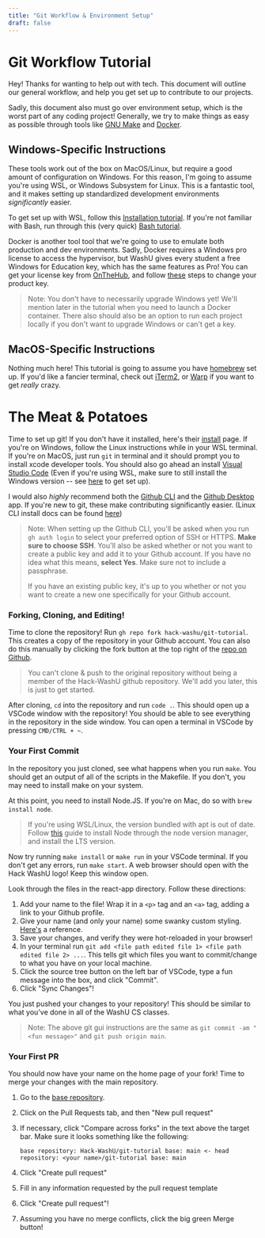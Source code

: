 ```yaml
---
title: "Git Workflow & Environment Setup"
draft: false
---
```


# Git Workflow Tutorial

Hey! Thanks for wanting to help out with tech. This document will outline our general workflow, and help you get set up to contribute to our projects.

Sadly, this document also must go over environment setup, which is the worst part of any coding project! Generally, we try to make things as easy as possible through tools like [GNU Make](https://www.gnu.org/software/make/) and [Docker](https://www.docker.com/).

## Windows-Specific Instructions

These tools work out of the box on MacOS/Linux, but require a good amount of configuration on Windows. For this reason, I'm going to assume you're using WSL, or Windows Subsystem for Linux. This is a fantastic tool, and it makes setting up standardized development environments *significantly* easier.

To get set up with WSL, follow this [Installation tutorial](https://learn.microsoft.com/en-us/windows/wsl/setup/environment). If you're not familiar with Bash, run through this (very quick) [Bash tutorial](https://learn.microsoft.com/en-us/windows/wsl/tutorials/linux).

Docker is another tool tool that we're going to use to emulate both production and dev environments. Sadly, Docker requires a Windows pro license to access the hypervisor, but WashU gives every student a free Windows for Education key, which has the same features as Pro! You can get your license key from [OnTheHub](https://wustl.onthehub.com/WebStore/OfferingDetails.aspx?o=32f87f43-c83a-e511-940f-b8ca3a5db7a1), and follow [these](https://support.microsoft.com/en-us/windows/upgrade-windows-home-to-windows-pro-ef34d520-e73f-3198-c525-d1a218cc2818) steps to change your product key.

> Note: You don't have to necessarily upgrade Windows yet! We'll mention later in the tutorial when you need to launch a Docker container. There also should also be an option to run each project locally if you don't want to upgrade Windows or can't get a key.

## MacOS-Specific Instructions

Nothing much here! This tutorial is going to assume you have [homebrew](https://brew.sh/) set up. If you'd like a fancier terminal, check out [iTerm2](https://iterm2.com/), or [Warp](https://www.warp.dev/) if you want to get *really* crazy.

# The Meat & Potatoes

Time to set up git! If you don't have it installed, here's their [install](https://git-scm.com/book/en/v2/Getting-Started-Installing-Git) page. If you're on Windows, follow the Linux instructions while in your WSL terminal. If you're on MacOS, just run `git` in terminal and it should prompt you to install xcode developer tools. You should also go ahead an install [Visual Studio Code](https://code.visualstudio.com/) (Even if you're using WSL, make sure to still install the Windows version -- see [here](https://learn.microsoft.com/en-us/windows/wsl/tutorials/wsl-vscode) to get set up).

I would also *highly* recommend both the [Github CLI](https://cli.github.com/) and the [Github Desktop](https://desktop.github.com/) app. If you're new to git, these make contributing significantly easier. (Linux CLI install docs can be found [here](https://github.com/cli/cli/blob/trunk/docs/install_linux.md))

> Note: When setting up the Github CLI, you'll be asked when you run `gh auth login` to select your preferred option of SSH or HTTPS. **Make sure to choose SSH**. You'll also be asked whether or not you want to create a public key and add it to your Github account. If you have no idea what this means, **select Yes**. Make sure not to include a passphrase.
>
> If you have an existing public key, it's up to you whether or not you want to create a new one specifically for your Github account.

### Forking, Cloning, and Editing!

Time to clone the repository! Run `gh repo fork hack-washu/git-tutorial`. This creates a copy of the repository in your Github account. You can also do this manually by clicking the fork button at the top right of the [repo on Github](https://github.com/Hack-WashU/git-tutorial).

> You can't clone & push to the original repository without being a member of the Hack-WashU github repository. We'll add you later, this is just to get started.

After cloning, `cd` into the repository and run `code .`. This should open up a VSCode window with the repository! You should be able to see everything in the repository in the side window. You can open a terminal in VSCode by pressing `CMD/CTRL + ~`.

### Your First Commit

In the repository you just cloned, see what happens when you run `make`. You should get an output of all of the scripts in the Makefile. If you don't, you may need to install make on your system.

At this point, you need to install Node.JS. If you're on Mac, do so with `brew install node`.

> If you're using WSL/Linux, the version bundled with apt is out of date. Follow [this](https://learn.microsoft.com/en-us/windows/dev-environment/javascript/nodejs-on-wsl#install-nvm-nodejs-and-npm) guide to install Node through the node version manager, and install the LTS version.

Now try running `make install` or `make run` in your VSCode terminal. If you don't get any errors, run `make start`. A web browser should open with the Hack WashU logo! Keep this window open.

Look through the files in the react-app directory. Follow these directions:

1. Add your name to the file! Wrap it in a `<p>` tag and an `<a>` tag, adding a link to your Github profile.
2. Give your name (and only your name) some swanky custom styling. [Here's](https://www.w3schools.com/cssref/index.php) a reference.
3. Save your changes, and verify they were hot-reloaded in your browser!
4. In your terminal run `git add <file path edited file 1> <file path edited file 2> ...`. This tells git which files you want to commit/change to what you have on your local machine. 
5. Click the source tree button on the left bar of VSCode, type a fun message into the box, and click "Commit".
6. Click "Sync Changes"!

You just pushed your changes to your repository! This should be similar to what you've done in all of the WashU CS classes.

> Note: The above git gui instructions are the same as `git commit -am "<fun message>"` and `git push origin main`.

### Your First PR

You should now have your name on the home page of your fork! Time to merge your changes with the main repository.

1. Go to the [base repository](https://github.com/hack-washu/git-tutorial).
2. Click on the Pull Requests tab, and then "New pull request"
3. If necessary, click "Compare across forks" in the text above the target bar. Make sure it looks something like the following:
    
    `base repository: Hack-WashU/git-tutorial base: main <- head repository: <your name>/git-tutorial base: main`
4. Click "Create pull request"
5. Fill in any information requested by the pull request template
6. Click "Create pull request"!
7. Assuming you have no merge conflicts, click the big green Merge button!
